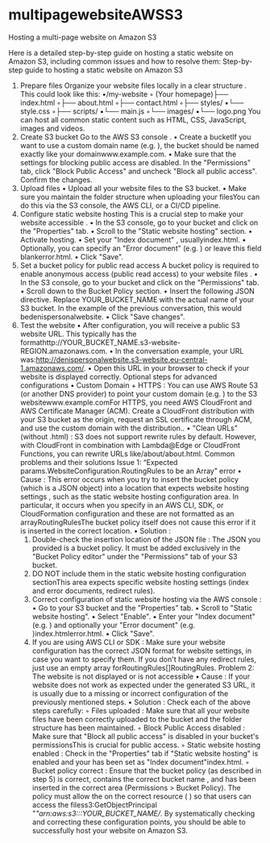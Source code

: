 # multipagewebsiteAWSS3
Hosting a multi-page website on Amazon S3

Here is a detailed step-by-step guide on hosting a static website on Amazon S3, including common issues and how to resolve them:
Step-by-step guide to hosting a static website on Amazon S3
1. Prepare files Organize your website files locally in a clear structure . This could look like this:
•/my-website
    ◦ (Your homepage)├── index.html
    ◦├── about.html
    ◦├── contact.html
    ◦├── styles/
        ▪└── style.css
    ◦├── scripts/
        ▪└── main.js
    ◦└── images/
        ▪└── logo.png You can host all common static content such as HTML, CSS, JavaScript, images and videos.
2. Create S3 bucket Go to the AWS S3 console .
• Create a bucketIf you want to use a custom domain name (e.g. ), the bucket should be named exactly like your domainwww.example.com.
• Make sure that the settings for blocking public access are disabled. In the "Permissions" tab, click "Block Public Access" and uncheck "Block all public access". Confirm the changes.
3. Upload files
• Upload all your website files to the S3 bucket.
• Make sure you maintain the folder structure when uploading your filesYou can do this via the S3 console, the AWS CLI, or a CI/CD pipeline.
4. Configure static website hosting This is a crucial step to make your website accessible .
• In the S3 console, go to your bucket and click on the "Properties" tab.
• Scroll to the "Static website hosting" section.
• Activate hosting.
• Set your "Index document" , usuallyindex.html.
• Optionally, you can specify an "Error document" (e.g. ) or leave this field blankerror.html.
• Click "Save".
5. Set a bucket policy for public read access A bucket policy is required to enable anonymous access (public read access) to your website files .
• In the S3 console, go to your bucket and click on the "Permissions" tab.
• Scroll down to the Bucket Policy section.
• Insert the following JSON directive. Replace YOUR_BUCKET_NAME with the actual name of your S3 bucket. In the example of the previous conversation, this would bedenispersonalwebsite.
• Click "Save changes".
6. Test the website
• After configuration, you will receive a public S3 website URL. This typically has the formathttp://YOUR_BUCKET_NAME.s3-website-REGION.amazonaws.com.
• In the conversation example, your URL was:http://denispersonalwebsite.s3-website.eu-central-1.amazonaws.com/.
• Open this URL in your browser to check if your website is displayed correctly.
Optional steps for advanced configurations
• Custom Domain + HTTPS : You can use AWS Route 53 (or another DNS provider) to point your custom domain (e.g. ) to the S3 websitewww.example.comFor HTTPS, you need AWS CloudFront and AWS Certificate Manager (ACM). Create a CloudFront distribution with your S3 bucket as the origin, request an SSL certificate through ACM, and use the custom domain with the distribution..
• "Clean URLs" (without .html) : S3 does not support rewrite rules by default. However, with CloudFront in combination with Lambda@Edge or CloudFront Functions, you can rewrite URLs like/about/about.html.
Common problems and their solutions
Issue 1: “Expected params.WebsiteConfiguration.RoutingRules to be an Array” error
• Cause : This error occurs when you try to insert the bucket policy (which is a JSON object) into a location that expects website hosting settings , such as the static website hosting configuration area. In particular, it occurs when you specify in an AWS CLI, SDK, or CloudFormation configuration and these are not formatted as an arrayRoutingRulesThe bucket policy itself does not cause this error if it is inserted in the correct location.
• Solution :
    1. Double-check the insertion location of the JSON file : The JSON you provided is a bucket policy. It must be added exclusively in the "Bucket Policy editor" under the "Permissions" tab of your S3 bucket.
    2. DO NOT include them in the static website hosting configuration sectionThis area expects specific website hosting settings (index and error documents, redirect rules).
    3. Correct configuration of static website hosting via the AWS console :
        ▪ Go to your S3 bucket and the "Properties" tab.
        ▪ Scroll to "Static website hosting".
        ▪ Select "Enable".
        ▪ Enter your "Index document" (e.g. ) and optionally your "Error document" (e.g. )index.htmlerror.html.
        ▪ Click "Save".
    4. If you are using AWS CLI or SDK : Make sure your website configuration has the correct JSON format for website settings, in case you want to specify them. If you don't have any redirect rules, just use an empty array forRoutingRules[]RoutingRules.
Problem 2: The website is not displayed or is not accessible
• Cause : If your website does not work as expected under the generated S3 URL, it is usually due to a missing or incorrect configuration of the previously mentioned steps.
• Solution : Check each of the above steps carefully:
    ◦ Files uploaded : Make sure that all your website files have been correctly uploaded to the bucket and the folder structure has been maintained.
    ◦ Block Public Access disabled : Make sure that "Block all public access" is disabled in your bucket's permissionsThis is crucial for public access.
    ◦ Static website hosting enabled : Check in the "Properties" tab if "Static website hosting" is enabled and your has been set as "Index document"index.html.
    ◦ Bucket policy correct : Ensure that the bucket policy (as described in step 5) is correct, contains the correct bucket name , and has been inserted in the correct area (Permissions > Bucket Policy). The policy must allow the on the correct resource ( ) so that users can access the filess3:GetObjectPrincipal "*"arn:aws:s3:::YOUR_BUCKET_NAME/*.
By systematically checking and correcting these configuration points, you should be able to successfully host your website on Amazon S3.
